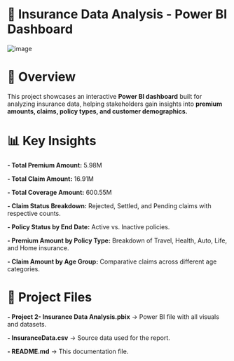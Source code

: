 # 🚀 Insurance Data Analysis - Power BI Dashboard
![image](https://github.com/user-attachments/assets/16f7f9dc-afa2-472e-8e38-9c5a501f1fc1)

# 📌 Overview
This project showcases an interactive **Power BI dashboard** built for analyzing insurance data, helping stakeholders gain insights into **premium amounts, claims, policy types, and customer demographics.**

# 📊 Key Insights
**- Total Premium Amount:** 5.98M

**- Total Claim Amount:** 16.91M

**- Total Coverage Amount:** 600.55M

**- Claim Status Breakdown:** Rejected, Settled, and Pending claims with respective counts.

**- Policy Status by End Date:** Active vs. Inactive policies.

**- Premium Amount by Policy Type:** Breakdown of Travel, Health, Auto, Life, and Home insurance.

**- Claim Amount by Age Group:** Comparative claims across different age categories.

# 📂 Project Files
**- Project 2- Insurance Data Analysis.pbix** → Power BI file with all visuals and datasets.

**- InsuranceData.csv** → Source data used for the report.

**- README.md** → This documentation file.
